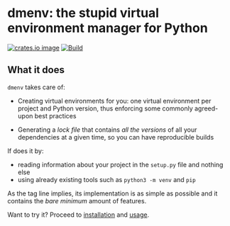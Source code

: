 # dmenv: the stupid virtual environment manager for Python

[![crates.io image](https://img.shields.io/crates/v/dmenv.svg)](https://crates.io/crates/dmenv)
[![Build](https://img.shields.io/travis/TankerHQ/dmenv.svg?branch=master)](https://travis-ci.org/TankerHQ/dmenv)

## What it does

`dmenv` takes care of:

* Creating virtual environments for you: one virtual environment per project and Python version, thus
  enforcing some commonly agreed-upon best practices

* Generating a *lock file* that contains *all the versions* of all your dependencies at
  a given time, so you can have reproducible builds

If does it by:

* reading information about your project in the `setup.py` file and nothing else
* using already existing tools such as `python3 -m venv` and `pip`

As the tag line implies, its implementation is as simple as possible and it contains the
*bare minimum* amount of features.

Want to try it? Proceed to [installation](installation.md) and [usage](./basic_usage.md).
